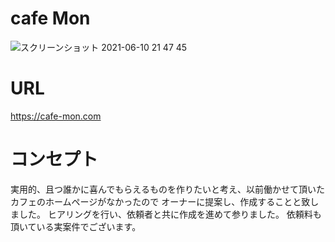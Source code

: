 # cafe Mon
![スクリーンショット 2021-06-10 21 47 45](https://user-images.githubusercontent.com/73581400/121527783-bdb89480-ca35-11eb-88bc-159cacdcd392.png)

# URL
https://cafe-mon.com
# コンセプト
実用的、且つ誰かに喜んでもらえるものを作りたいと考え、以前働かせて頂いたカフェのホームページがなかったので
オーナーに提案し、作成することと致しました。
ヒアリングを行い、依頼者と共に作成を進めて参りました。
依頼料も頂いている実案件でございます。
